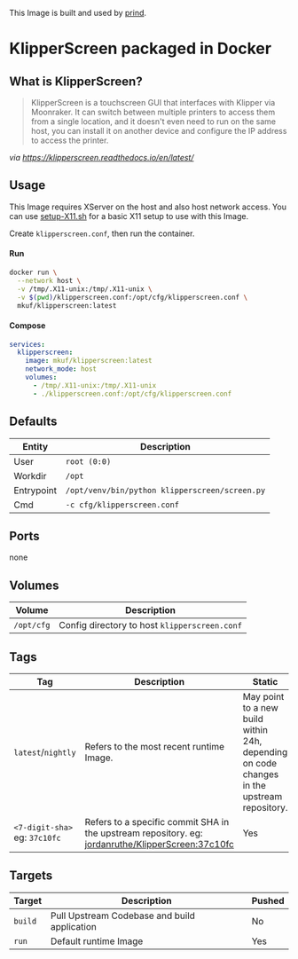 This Image is built and used by [prind](.).

# KlipperScreen packaged in Docker
## What is KlipperScreen?

>KlipperScreen is a touchscreen GUI that interfaces with Klipper via Moonraker. It can switch between multiple printers to access them from a single location, and it doesn't even need to run on the same host, you can install it on another device and configure the IP address to access the printer.

_via https://klipperscreen.readthedocs.io/en/latest/_

## Usage
This Image requires XServer on the host and also host network access. You can use [setup-X11.sh](../../scripts/setup-X11.sh) for a basic X11 setup to use with this Image.

Create `klipperscreen.conf`, then run the container.

#### Run
```bash
docker run \
  --network host \
  -v /tmp/.X11-unix:/tmp/.X11-unix \
  -v $(pwd)/klipperscreen.conf:/opt/cfg/klipperscreen.conf \
  mkuf/klipperscreen:latest
```
#### Compose
```yaml
services:
  klipperscreen:
    image: mkuf/klipperscreen:latest
    network_mode: host
    volumes:
      - /tmp/.X11-unix:/tmp/.X11-unix
      - ./klipperscreen.conf:/opt/cfg/klipperscreen.conf
```

## Defaults
|Entity|Description|
|---|---|
|User| `root (0:0)` |
|Workdir|`/opt`|
|Entrypoint|`/opt/venv/bin/python klipperscreen/screen.py`|
|Cmd|`-c cfg/klipperscreen.conf`|

## Ports
none

## Volumes
|Volume|Description|
|---|---|
|`/opt/cfg`|Config directory to host `klipperscreen.conf`|

## Tags
|Tag|Description|Static|
|---|---|---|
|`latest`/`nightly`|Refers to the most recent runtime Image.|May point to a new build within 24h, depending on code changes in the upstream repository.|
|`<7-digit-sha>` <br>eg: `37c10fc`|Refers to a specific commit SHA in the upstream repository. eg: [jordanruthe/KlipperScreen:37c10fc](https://github.com/jordanruthe/KlipperScreen/commit/37c10fc8b373944ea138574a44bbfa0a5dcf0a98)|Yes|

## Targets
|Target|Description|Pushed|
|---|---|---|
|`build`|Pull Upstream Codebase and build application|No|
|`run`|Default runtime Image|Yes|